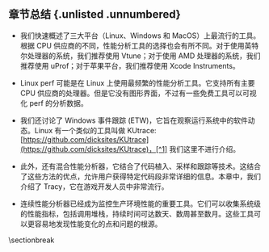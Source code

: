## 章节总结 {.unlisted .unnumbered}

* 我们快速概述了三大平台（Linux、Windows 和 MacOS）上最流行的工具。根据 CPU 供应商的不同，性能分析工具的选择也会有所不同。对于使用英特尔处理器的系统，我们推荐使用 Vtune；对于使用 AMD 处理器的系统，我们推荐使用 uProf；对于苹果平台，我们推荐使用 Xcode Instruments。

* Linux perf 可能是在 Linux 上使用最频繁的性能分析工具。它支持所有主要 CPU 供应商的处理器。但是它没有图形界面，不过有一些免费工具可以可视化 perf 的分析数据。

* 我们还讨论了 Windows 事件跟踪 (ETW)，它旨在观察运行系统中的软件动态。Linux 有一个类似的工具叫做 KUtrace: [https://github.com/dicksites/KUtrace](https://github.com/dicksites/KUtrace)，[^1] 我们这里不进行介绍。

* 此外，还有混合性能分析器，它结合了代码植入、采样和跟踪等技术。这结合了这些方法的优点，允许用户获得特定代码段非常详细的信息。本章中，我们介绍了 Tracy，它在游戏开发人员中非常流行。

* 连续性能分析器已经成为监控生产环境性能的重要工具。它们可以收集系统级的性能指标，包括调用堆栈，持续时间可达数天、数周甚至数月。这些工具可以更容易地发现性能变化的点和问题的根源。

[^1]: KUtrace - [https://github.com/dicksites/KUtrace](https://github.com/dicksites/KUtrace)

\sectionbreak
